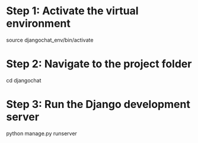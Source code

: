 # Step 1: Activate the virtual environment
source djangochat_env/bin/activate

# Step 2: Navigate to the project folder
cd djangochat

# Step 3: Run the Django development server
python manage.py runserver

